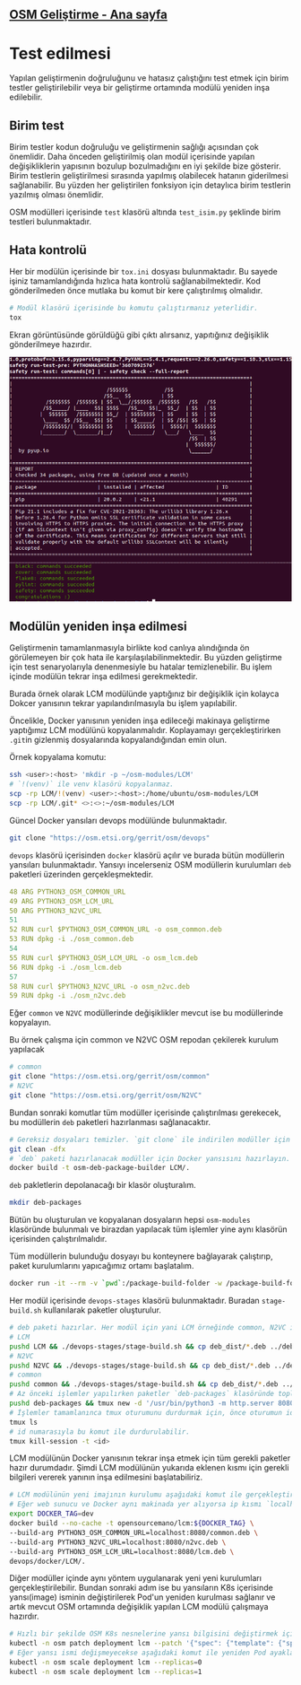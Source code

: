 ## [OSM Geliştirme - Ana sayfa](../README.md)

# Test edilmesi

Yapılan geliştirmenin doğruluğunu ve hatasız çalıştığını test etmek için birim testler geliştirilebilir veya bir geliştirme ortamında modülü yeniden inşa edilebilir.

## Birim test

Birim testler kodun doğruluğu ve geliştirmenin sağlığı açısından çok önemlidir. Daha önceden geliştirilmiş olan modül içerisinde yapılan değişikliklerin yapısının bozulup bozulmadığını en iyi şekilde bize gösterir. Birim testlerin geliştirilmesi sırasında yapılmış olabilecek hatanın giderilmesi sağlanabilir. Bu yüzden her geliştirilen fonksiyon için detaylıca birim testlerin yazılmış olması önemlidir.

OSM modülleri içerisinde `test` klasörü altında `test_isim.py` şeklinde birim testleri bulunmaktadır.

## Hata kontrolü

Her bir modülün içerisinde bir `tox.ini` dosyası bulunmaktadır. Bu sayede işiniz tamamlandığında hızlıca hata kontrolü sağlanabilmektedir. Kod gönderilmeden önce mutlaka bu komut bir kere çalıştırılmış olmalıdır.

```bash
# Modül klasörü içerisinde bu komutu çalıştırmanız yeterlidir.
tox
```
Ekran görüntüsünde görüldüğü gibi çıktı alırsanız, yapıtığınız değişiklik gönderilmeye hazırdır.

![barili tox](ekran-goruntuleri/basarili-tox.png)

## Modülün yeniden inşa edilmesi

Geliştirmenin tamamlanmasıyla birlikte kod canlıya alındığında ön görülemeyen bir çok hata ile karşılaşılabilinmektedir. Bu yüzden geliştirme için test senaryolarıyla denenmesiyle bu hatalar temizlenebilir. Bu işlem içinde modülün tekrar inşa edilmesi gerekmektedir. 

Burada örnek olarak LCM modülünde yaptığınız bir değişiklik için kolayca Dokcer yanısının tekrar yapılandırılmasıyla bu işlem yapılabilir.

Öncelikle, Docker yanısının yeniden inşa edileceği makinaya geliştirme yaptığımız LCM modülünü kopyalanmalıdır. Koplayamayı gerçekleştirirken `.git`in gizlenmiş dosyalarında kopyalandığından emin olun.

Örnek kopyalama komutu:
```bash
ssh <user>:<host> 'mkdir -p ~/osm-modules/LCM'
# `!(venv)` ile venv klasörü kopyalanmaz.
scp -rp LCM/!(venv) <user>:<host>:/home/ubuntu/osm-modules/LCM
scp -rp LCM/.git* <>:<>:~/osm-modules/LCM
```

Güncel Docker yansıları devops modülünde bulunmaktadır.
```bash
git clone "https://osm.etsi.org/gerrit/osm/devops"
```

`devops` klasörü içerisinden `docker` klasörü açılır ve burada bütün modüllerin yansıları bulunmaktadır. Yansıyı incelerseniz OSM modüllerin kurulumları `deb` paketleri üzerinden gerçekleşmektedir.

```yaml
48 ARG PYTHON3_OSM_COMMON_URL
49 ARG PYTHON3_OSM_LCM_URL
50 ARG PYTHON3_N2VC_URL
51
52 RUN curl $PYTHON3_OSM_COMMON_URL -o osm_common.deb
53 RUN dpkg -i ./osm_common.deb
54
55 RUN curl $PYTHON3_OSM_LCM_URL -o osm_lcm.deb
56 RUN dpkg -i ./osm_lcm.deb
57
58 RUN curl $PYTHON3_N2VC_URL -o osm_n2vc.deb
59 RUN dpkg -i ./osm_n2vc.deb
```

Eğer `common` ve `N2VC` modüllerinde değişiklikler mevcut ise bu modüllerinde kopyalayın.

Bu örnek çalışma için common ve N2VC OSM repodan çekilerek kurulum yapılacak

```bash
# common
git clone "https://osm.etsi.org/gerrit/osm/common"
# N2VC
git clone "https://osm.etsi.org/gerrit/osm/N2VC"
```

Bundan sonraki komutlar tüm modüller içerisinde çalıştırılması gerekecek, bu modüllerin `deb` paketleri hazırlanması sağlanacaktır.

```bash
# Gereksiz dosyaları temizler. `git clone` ile indirilen modüller için çalıştırılmasına gerek yoktur.
git clean -dfx
# `deb` paketi hazırlanacak modüller için Docker yansısını hazırlayın. Paketleri container içerisinde gerçekleştirilecektir. Herhangi bir modül içerisinde bulunan Dockerfile dosyası kullanılabilir.
docker build -t osm-deb-package-builder LCM/.
```

`deb` pakletlerin depolanacağı bir klasör oluşturalım. 

```bash
mkdir deb-packages
```

Bütün bu oluşturulan ve kopyalanan dosyaların hepsi `osm-modules` klasöründe bulunmalı ve birazdan yapılacak tüm işlemler yine aynı klasörün içerisinden çalıştırılmalıdır.

Tüm modüllerin bulunduğu dosyayı bu konteynere bağlayarak çalıştırıp, paket kurulumlarını yapıcağımız ortamı başlatalım.

```bash
docker run -it --rm -v `pwd`:/package-build-folder -w /package-build-folder --entrypoint /bin/bash osm-deb-package-builder
```

Her modül içerisinde `devops-stages` klasörü bulunmaktadır. Buradan `stage-build.sh` kullanılarak paketler oluşturulur.

```bash
# deb paketi hazırlar. Her modül için yani LCM örneğinde common, N2VC içinde bu işlemler tekrarlanması gerekmektedir.
# LCM
pushd LCM && ./devops-stages/stage-build.sh && cp deb_dist/*.deb ../deb-packages/lcm.deb && popd
# N2VC
pushd N2VC && ./devops-stages/stage-build.sh && cp deb_dist/*.deb ../deb-packages/n2vc.deb && popd
# common
pushd common && ./devops-stages/stage-build.sh && cp deb_dist/*.deb ../deb-packages/common.deb && popd
# Az önceki işlemler yapılırken paketler `deb-packages` klasöründe toplanmış durumda olması gerekir. bir web sunucu başlatarak deb paketlerin bu sunucudan indirilmesi için LCM modülü inşa etme başlatılırken bu bağlantılar verilecektir.
pushd deb-packages && tmux new -d '/usr/bin/python3 -m http.server 8080' && popd
# İşlemler tamamlanınca tmux oturumunu durdurmak için, önce oturumun id numarasını bulup
tmux ls
# id numarasıyla bu komut ile durdurulabilir.
tmux kill-session -t <id>
```

LCM modülünün Docker yanısının tekrar inşa etmek için tüm gerekli paketler hazır durumdadır. Şimdi LCM modülünün yukarıda eklenen kısmı için gerekli bilgileri vererek yanının inşa edilmesini başlatabiliriz.

```bash
# LCM modülünün yeni imajının kurulumu aşağıdaki komut ile gerçekleştirilir.
# Eğer web sunucu ve Docker aynı makinada yer alıyorsa ip kısmı `localhost` olarak kalabilir.
export DOCKER_TAG=dev
docker build --no-cache -t opensourcemano/lcm:${DOCKER_TAG} \
--build-arg PYTHON3_OSM_COMMON_URL=localhost:8080/common.deb \
--build-arg PYTHON3_N2VC_URL=localhost:8080/n2vc.deb \
--build-arg PYTHON3_OSM_LCM_URL=localhost:8080/lcm.deb \
devops/docker/LCM/.
```

Diğer modüller içinde aynı yöntem uygulanarak yeni yeni kurulumları gerçekleştirilebilir. Bundan sonraki adım ise bu yansıların K8s içerisinde yansı(image) isminin değiştirilerek Pod'un yeniden kurulması sağlanır ve artık mevcut OSM ortamında değişiklik yapılan LCM modülü çalışmaya hazırdır.

```bash
# Hızlı bir şekilde OSM K8s nesnelerine yansı bilgisini değiştirmek için komut örneği
kubectl -n osm patch deployment lcm --patch '{"spec": {"template": {"spec": {"containers": [{"name": "lcm", "image": "opensourcemano/lcm:'${DOCKER_TAG}'"}]}}}}'
# Eğer yansı ismi değişmeyecekse aşağıdaki komut ile yeniden Pod ayaklanması sağlanır.
kubectl -n osm scale deployment lcm --replicas=0
kubectl -n osm scale deployment lcm --replicas=1
```